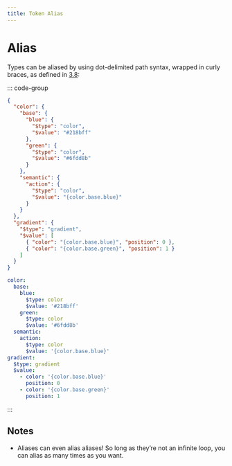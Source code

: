 ```yaml
---
title: Token Alias
---
```


# Alias

Types can be aliased by using dot-delimited path syntax, wrapped in curly braces, as defined in [3.8](https://design-tokens.github.io/community-group/format/#alias-reference):

::: code-group

```json [JSON] {16,23,24}
{
  "color": {
    "base": {
      "blue": {
        "$type": "color",
        "$value": "#218bff"
      },
      "green": {
        "$type": "color",
        "$value": "#6fdd8b"
      }
    },
    "semantic": {
      "action": {
        "$type": "color",
        "$value": "{color.base.blue}"
      }
    }
  },
  "gradient": {
    "$type": "gradient",
    "$value": [
      { "color": "{color.base.blue}", "position": 0 },
      { "color": "{color.base.green}", "position": 1 }
    ]
  }
}
```

```yaml [YAML] {12,16,18}
color:
  base:
    blue:
      $type: color
      $value: '#218bff'
    green:
      $type: color
      $value: '#6fdd8b'
  semantic:
    action:
      $type: color
      $value: '{color.base.blue}'
gradient:
  $type: gradient
  $value:
    - color: '{color.base.blue}'
      position: 0
    - color: '{color.base.green}'
      position: 1
```

:::

## Notes

- Aliases can even alias aliases! So long as they’re not an infinite loop, you can alias as many times as you want.
